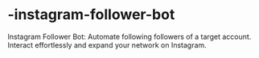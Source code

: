 # -instagram-follower-bot
Instagram Follower Bot: Automate following followers of a target account. Interact effortlessly and expand your network on Instagram.

